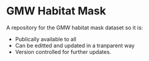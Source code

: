 # GMW Habitat Mask

A repository for the GMW habitat mask dataset so it is:

 * Publically available to all
 * Can be editted and updated in a tranparent way
 * Version controlled for further updates.
